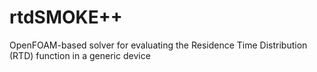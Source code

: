 # rtdSMOKE++
OpenFOAM-based solver for evaluating the Residence Time Distribution (RTD) function in a generic device
